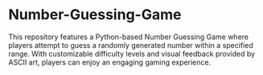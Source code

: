 # Number-Guessing-Game
This repository features a Python-based Number Guessing Game where players attempt to guess a randomly generated number within a specified range. With customizable difficulty levels and visual feedback provided by ASCII art, players can enjoy an engaging gaming experience.
